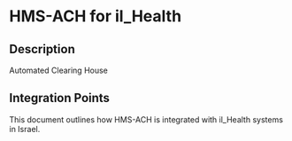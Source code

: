 # HMS-ACH for il_Health

## Description

Automated Clearing House

## Integration Points

This document outlines how HMS-ACH is integrated with il_Health systems in Israel.
